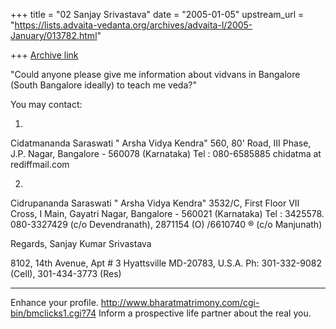 +++
title = "02 Sanjay Srivastava"
date = "2005-01-05"
upstream_url = "https://lists.advaita-vedanta.org/archives/advaita-l/2005-January/013782.html"

+++
[Archive link](https://lists.advaita-vedanta.org/archives/advaita-l/2005-January/013782.html)

"Could anyone please give me information about vidvans in Bangalore (South 
Bangalore ideally) to teach me veda?"

You may contact:

1.
Cidatmananda Saraswati
" Arsha Vidya Kendra"
560, 80' Road,
III Phase, J.P. Nagar,
Bangalore - 560078 (Karnataka)
Tel : 080-6585885
chidatma at rediffmail.com

2.
Cidrupananda Saraswati
" Arsha Vidya Kendra"
3532/C, First Floor
VII Cross, I Main,
Gayatri Nagar,
Bangalore - 560021 (Karnataka)
Tel : 3425578.
080-3327429
(c/o Devendranath),
2871154 (O) /6610740 ® (c/o Manjunath)

Regards,
Sanjay Kumar Srivastava

8102, 14th Avenue, Apt # 3
Hyattsville
MD-20783, U.S.A.
Ph: 301-332-9082 (Cell), 301-434-3773 (Res)

_________________________________________________________________
Enhance your profile. 
http://www.bharatmatrimony.com/cgi-bin/bmclicks1.cgi?74 Inform a prospective 
life partner about the real you.


